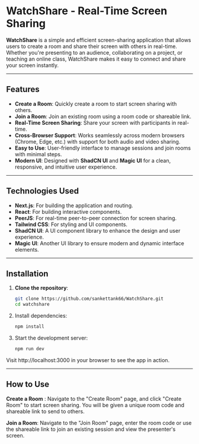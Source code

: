 # WatchShare - Real-Time Screen Sharing

**WatchShare** is a simple and efficient screen-sharing application that allows users to create a room and share their screen with others in real-time. Whether you're presenting to an audience, collaborating on a project, or teaching an online class, WatchShare makes it easy to connect and share your screen instantly.

---

## Features

- **Create a Room**: Quickly create a room to start screen sharing with others.
- **Join a Room**: Join an existing room using a room code or shareable link.
- **Real-Time Screen Sharing**: Share your screen with participants in real-time.
- **Cross-Browser Support**: Works seamlessly across modern browsers (Chrome, Edge, etc.) with support for both audio and video sharing.
- **Easy to Use**: User-friendly interface to manage sessions and join rooms with minimal steps.
- **Modern UI**: Designed with **ShadCN UI** and **Magic UI** for a clean, responsive, and intuitive user experience.

---

## Technologies Used

- **Next.js**: For building the application and routing.
- **React**: For building interactive components.
- **PeerJS**: For real-time peer-to-peer connection for screen sharing.
- **Tailwind CSS**: For styling and UI components.
- **ShadCN UI**: A UI component library to enhance the design and user experience.
- **Magic UI**: Another UI library to ensure modern and dynamic interface elements.

---

## Installation

1. **Clone the repository**:

   ```bash
   git clone https://github.com/sankettank66/WatchShare.git
   cd watchshare
2. Install dependencies:

    ```bash
    npm install
3. Start the development server:

    ```bash
    npm run dev
Visit http://localhost:3000 in your browser to see the app in action.

---

## How to Use
**Create a Room** : Navigate to the "Create Room" page, and click "Create Room" to start screen sharing. You will be given a unique room code and shareable link to send to others.

**Join a Room**: Navigate to the "Join Room" page, enter the room code or use the shareable link to join an existing session and view the presenter's screen.